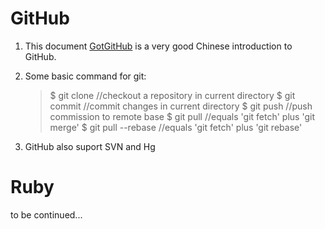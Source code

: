 # GitHub

1. This document [GotGitHub](http://www.worldhello.net/gotgithub/index.html) is a very good Chinese introduction to GitHub.

1. Some basic command for git:
    >$ git clone //checkout a repository in current directory
    >$ git commit //commit changes in current directory
    >$ git push //push commission to remote base
    >$ git pull //equals 'git fetch' plus 'git merge'
    >$ git pull --rebase //equals 'git fetch' plus 'git rebase'

1. GitHub also suport SVN and Hg

# Ruby
to be continued...  
